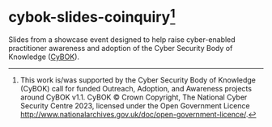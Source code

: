 # cybok-slides-coinquiry[^1]

Slides from a showcase event designed to help raise cyber-enabled practitioner awareness and adoption of the Cyber Security Body of Knowledge ([CyBOK](https://www.cybok.org/)).

[^1]: This work is/was supported by the Cyber Security Body of Knowledge (CyBOK) call for funded Outreach, Adoption, and Awareness projects around CyBOK v1.1. CyBOK © Crown Copyright, The National Cyber Security Centre 2023, licensed under the Open Government Licence http://www.nationalarchives.gov.uk/doc/open-government-licence/.
